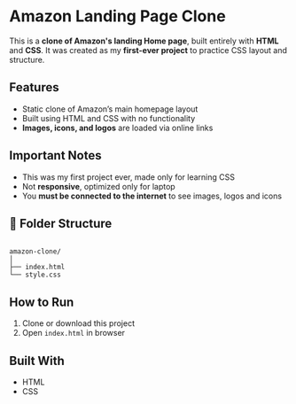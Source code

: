 # Amazon Landing Page Clone

This is a **clone of Amazon's landing Home page**, built entirely with **HTML** and **CSS**. It was created as my **first-ever project** to practice CSS layout and structure.

## Features

- Static clone of Amazon’s main homepage layout
- Built using HTML and CSS with no functionality
- **Images, icons, and logos** are loaded via online links

## Important Notes

- This was my first project ever, made only for learning CSS
- Not **responsive**, optimized only for laptop
- You **must be connected to the internet** to see images, logos and icons

## 📁 Folder Structure

```

amazon-clone/
│
├── index.html
└── style.css

```

## How to Run

1. Clone or download this project
2. Open `index.html` in browser

## Built With

- HTML
- CSS
